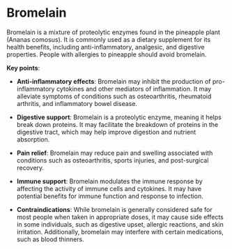 <!--
source: gpt-3 + jph editing
tags: herbals
-->

# Bromelain

Bromelain is a mixture of proteolytic enzymes found in the pineapple plant (Ananas comosus). It is commonly used as a dietary supplement for its health benefits, including anti-inflammatory, analgesic, and digestive properties. People with allergies to pineapple should avoid bromelain.

**Key points**:

* **Anti-inflammatory effects**: Bromelain may inhibit the production of pro-inflammatory cytokines and other mediators of inflammation. It may alleviate symptoms of conditions such as osteoarthritis, rheumatoid arthritis, and inflammatory bowel disease.

* **Digestive support**: Bromelain is a proteolytic enzyme, meaning it helps break down proteins. It may facilitate the breakdown of proteins in the digestive tract, which may help improve digestion and nutrient absorption.

* **Pain relief**: Bromelain may reduce pain and swelling associated with conditions such as osteoarthritis, sports injuries, and post-surgical recovery.

* **Immune support**: Bromelain modulates the immune response by affecting the activity of immune cells and cytokines. It may have potential benefits for immune function and response to infection.

* **Contraindications**: While bromelain is generally considered safe for most people when taken in appropriate doses, it may cause side effects in some individuals, such as digestive upset, allergic reactions, and skin irritation. Additionally, bromelain may interfere with certain medications, such as blood thinners.